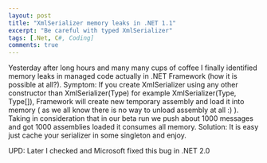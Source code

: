 ```yaml
---
layout: post
title: "XmlSerializer memory leaks in .NET 1.1"
excerpt: "Be careful with typed XmlSerializer"
tags: [.Net, C#, Coding]
comments: true
---
```


Yesterday after long hours and many many cups of coffee I finally identified memory leaks in managed code actually in .NET Framework (how it is possible at all?).
Symptom: If you create XmlSerializer using any other constructor than XmlSerializer(Type) for example  XmlSerializer(Type, Type[]), Framework will create new temporary assembly and load it into memory ( as we all know there is no way to unload assembly at all :) ). Taking in consideration that in our beta run we push about 1000 messages and got 1000 assemblies loaded it consumes all memory.
Solution: It is easy just cache your serializer in some singleton and enjoy.

UPD: Later I checked and Microsoft fixed this bug in .NET 2.0
